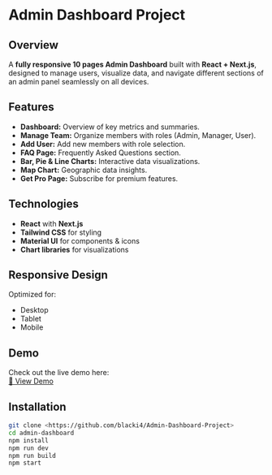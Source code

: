 # Admin Dashboard Project

## Overview
A **fully responsive 10 pages Admin Dashboard** built with **React + Next.js**, designed to manage users, visualize data, and navigate different sections of an admin panel seamlessly on all devices.

## Features

- **Dashboard:** Overview of key metrics and summaries.
- **Manage Team:** Organize members with roles (Admin, Manager, User).
- **Add User:** Add new members with role selection.
- **FAQ Page:** Frequently Asked Questions section.
- **Bar, Pie & Line Charts:** Interactive data visualizations.
- **Map Chart:** Geographic data insights.
- **Get Pro Page:** Subscribe for premium features.

## Technologies
- **React** with **Next.js**  
- **Tailwind CSS** for styling  
- **Material UI** for components & icons  
- **Chart libraries** for visualizations  

## Responsive Design
Optimized for:
- Desktop  
- Tablet  
- Mobile  

## Demo
Check out the live demo here:  
[🔗 View Demo](admindashboarddam.netlify.app)  

## Installation
```bash
git clone <https://github.com/blacki4/Admin-Dashboard-Project>
cd admin-dashboard
npm install
npm run dev
npm run build
npm start
```
